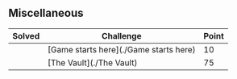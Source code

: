 ## Miscellaneous

| Solved | Challenge | Point |
| ------ | --------- | ----- |
| | [Game starts here](./Game starts here) | 10 |
| | [The Vault](./The Vault) | 75 |